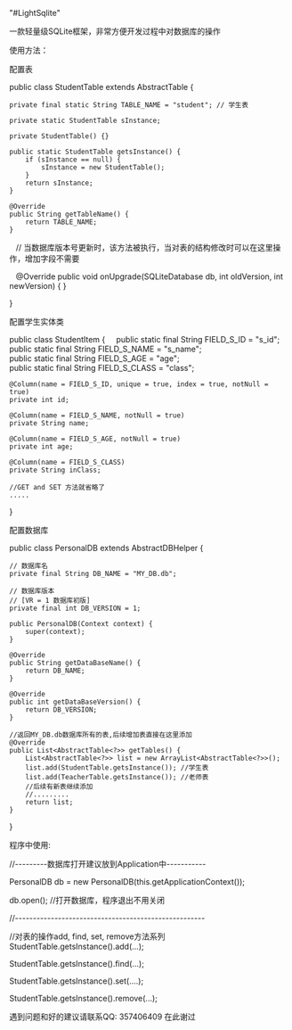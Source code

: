 "#LightSqlite" 

一款轻量级SQLite框架，非常方便开发过程中对数据库的操作

使用方法：

配置表

public class StudentTable extends AbstractTable<StudentItem> {

    private final static String TABLE_NAME = "student"; // 学生表

    private static StudentTable sInstance;

    private StudentTable() {}

    public static StudentTable getsInstance() {
        if (sInstance == null) {
            sInstance = new StudentTable();
        }
        return sInstance;
    }

    @Override
    public String getTableName() {
        return TABLE_NAME;
    }

    // 当数据库版本号更新时，该方法被执行，当对表的结构修改时可以在这里操作，增加字段不需要
    
    @Override
    public void onUpgrade(SQLiteDatabase db, int oldVersion, int newVersion) {
    }
    
}

配置学生实体类

public class StudentItem {  
  
    public static final String FIELD_S_ID = "s_id";  
    public static final String FIELD_S_NAME = "s_name";  
    public static final String FIELD_S_AGE = "age";  
    public static final String FIELD_S_CLASS = "class";  
  
    @Column(name = FIELD_S_ID, unique = true, index = true, notNull = true)  
    private int id;  
  
    @Column(name = FIELD_S_NAME, notNull = true)  
    private String name;  
  
    @Column(name = FIELD_S_AGE, notNull = true)  
    private int age;  
  
    @Column(name = FIELD_S_CLASS)  
    private String inClass;  
  
    //GET and SET 方法就省略了
    .....  
}  

配置数据库

public class PersonalDB extends AbstractDBHelper {

    // 数据库名
    private final String DB_NAME = "MY_DB.db";

    // 数据库版本
    // [VR = 1 数据库初版]
    private final int DB_VERSION = 1;
  
    public PersonalDB(Context context) {
        super(context);
    }

    @Override
    public String getDataBaseName() {
        return DB_NAME;
    }

    @Override
    public int getDataBaseVersion() {
        return DB_VERSION;
    }

    //返回MY_DB.db数据库所有的表,后续增加表直接在这里添加
    @Override
    public List<AbstractTable<?>> getTables() {
        List<AbstractTable<?>> list = new ArrayList<AbstractTable<?>>();
        list.add(StudentTable.getsInstance()); //学生表
        list.add(TeacherTable.getsInstance()); //老师表
        //后续有新表继续添加
        //.........
        return list;
    }
}

程序中使用:

//---------数据库打开建议放到Application中-----------

PersonalDB db = new PersonalDB(this.getApplicationContext());

db.open(); //打开数据库，程序退出不用关闭

//-----------------------------------------------------

//对表的操作add, find, set, remove方法系列
StudentTable.getsInstance().add(...);

StudentTable.getsInstance().find(...);

StudentTable.getsInstance().set(....);

StudentTable.getsInstance().remove(...);
    


遇到问题和好的建议请联系QQ: 357406409 在此谢过
